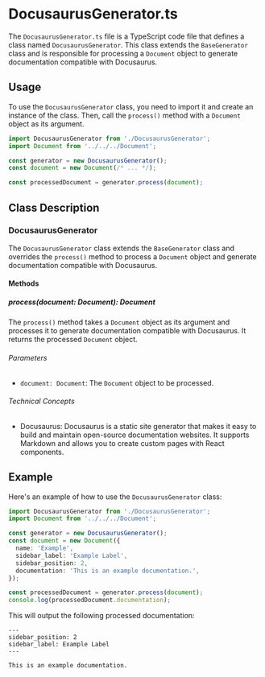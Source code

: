 # DocusaurusGenerator.ts

The `DocusaurusGenerator.ts` file is a TypeScript code file that defines a class named `DocusaurusGenerator`. This class extends the `BaseGenerator` class and is responsible for processing a `Document` object to generate documentation compatible with Docusaurus.

## Usage

To use the `DocusaurusGenerator` class, you need to import it and create an instance of the class. Then, call the `process()` method with a `Document` object as its argument.

```typescript
import DocusaurusGenerator from './DocusaurusGenerator';
import Document from '../../../Document';

const generator = new DocusaurusGenerator();
const document = new Document(/* ... */);

const processedDocument = generator.process(document);
```

## Class Description

### DocusaurusGenerator

The `DocusaurusGenerator` class extends the `BaseGenerator` class and overrides the `process()` method to process a `Document` object and generate documentation compatible with Docusaurus.

#### Methods

##### process(document: Document): Document

The `process()` method takes a `Document` object as its argument and processes it to generate documentation compatible with Docusaurus. It returns the processed `Document` object.

###### Parameters

- `document: Document`: The `Document` object to be processed.

###### Technical Concepts

- Docusaurus: Docusaurus is a static site generator that makes it easy to build and maintain open-source documentation websites. It supports Markdown and allows you to create custom pages with React components.

## Example

Here's an example of how to use the `DocusaurusGenerator` class:

```typescript
import DocusaurusGenerator from './DocusaurusGenerator';
import Document from '../../../Document';

const generator = new DocusaurusGenerator();
const document = new Document({
  name: 'Example',
  sidebar_label: 'Example Label',
  sidebar_position: 2,
  documentation: 'This is an example documentation.',
});

const processedDocument = generator.process(document);
console.log(processedDocument.documentation);
```

This will output the following processed documentation:

```
---
sidebar_position: 2
sidebar_label: Example Label
---

This is an example documentation.
```